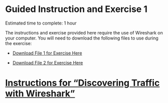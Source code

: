 Guided Instruction and Exercise 1
=================================

Estimated time to complete: 1 hour

The instructions and exercise provided here require the use of Wireshark on your
computer. You will need to download the following files to use during the
exercise:

-   [Download File 1 for Exercise Here](https://github.com/GA-CyberWorkforceAcademy/Wireshark/raw/master/PCAP_Samples/telnet.pcap)

-   [Download File 2 for Exercise
    Here](https://github.com/GA-CyberWorkforceAcademy/Wireshark/raw/master/PCAP_Samples/MagicJack.pcap)

[Instructions for “Discovering Traffic with Wireshark”](https://ga-cyberworkforceacademy.github.io/Wireshark/Exercise_1)
=====================================================
